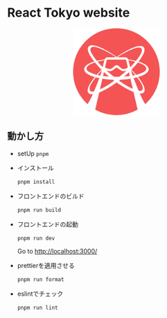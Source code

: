 # React Tokyo website

<div align="center">
  <img width="200" src="./public/images/react-tokyo-logo.png">
</div>

## 動かし方

- setUp `pnpm`

- インストール

  ```bash
  pnpm install
  ```

- フロントエンドのビルド

  ```bash
  pnpm run build
  ```

- フロントエンドの起動

  ```bash
  pnpm run dev
  ```

  Go to [http://localhost:3000/](http://localhost:3000/)

- prettierを適用させる

  ```bash
  pnpm run format
  ```

- eslintでチェック

  ```bash
  pnpm run lint
  ```
